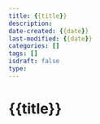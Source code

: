 ```yaml
---
title: {{title}}
description: 
date-created: {{date}}
last-modified: {{date}}
categories: [] 
tags: []
isdraft: false
type: 
---
```


# {{title}}